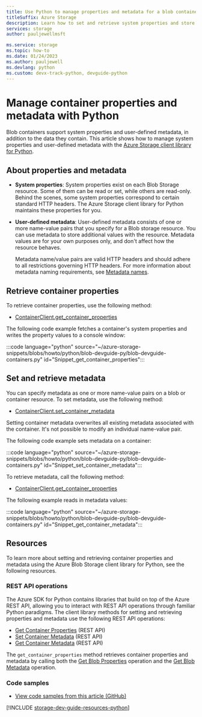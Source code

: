 ```yaml
---
title: Use Python to manage properties and metadata for a blob container
titleSuffix: Azure Storage
description: Learn how to set and retrieve system properties and store custom metadata on blob containers in your Azure Storage account using the Python client library.
services: storage
author: pauljewellmsft

ms.service: storage
ms.topic: how-to
ms.date: 01/24/2023
ms.author: pauljewell
ms.devlang: python
ms.custom: devx-track-python, devguide-python
---
```


# Manage container properties and metadata with Python

Blob containers support system properties and user-defined metadata, in addition to the data they contain. This article shows how to manage system properties and user-defined metadata with the [Azure Storage client library for Python](/python/api/overview/azure/storage).

## About properties and metadata

- **System properties**: System properties exist on each Blob Storage resource. Some of them can be read or set, while others are read-only. Behind the scenes, some system properties correspond to certain standard HTTP headers. The Azure Storage client library for Python maintains these properties for you.

- **User-defined metadata**: User-defined metadata consists of one or more name-value pairs that you specify for a Blob storage resource. You can use metadata to store additional values with the resource. Metadata values are for your own purposes only, and don't affect how the resource behaves.

    Metadata name/value pairs are valid HTTP headers and should adhere to all restrictions governing HTTP headers. For more information about metadata naming requirements, see [Metadata names](/rest/api/storageservices/naming-and-referencing-containers--blobs--and-metadata#metadata-names).

## Retrieve container properties

To retrieve container properties, use the following method:

- [ContainerClient.get_container_properties](/python/api/azure-storage-blob/azure.storage.blob.containerclient#azure-storage-blob-containerclient-get-container-properties)

The following code example fetches a container's system properties and writes the property values to a console window:

:::code language="python" source="~/azure-storage-snippets/blobs/howto/python/blob-devguide-py/blob-devguide-containers.py" id="Snippet_get_container_properties":::

## Set and retrieve metadata

You can specify metadata as one or more name-value pairs on a blob or container resource. To set metadata, use the following method:

- [ContainerClient.set_container_metadata](/python/api/azure-storage-blob/azure.storage.blob.containerclient#azure-storage-blob-containerclient-set-container-metadata)

Setting container metadata overwrites all existing metadata associated with the container. It's not possible to modify an individual name-value pair.

The following code example sets metadata on a container:

:::code language="python" source="~/azure-storage-snippets/blobs/howto/python/blob-devguide-py/blob-devguide-containers.py" id="Snippet_set_container_metadata":::

To retrieve metadata, call the following method:

- [ContainerClient.get_container_properties](/python/api/azure-storage-blob/azure.storage.blob.containerclient#azure-storage-blob-containerclient-get-container-properties)

The following example reads in metadata values: 

:::code language="python" source="~/azure-storage-snippets/blobs/howto/python/blob-devguide-py/blob-devguide-containers.py" id="Snippet_get_container_metadata":::

## Resources

To learn more about setting and retrieving container properties and metadata using the Azure Blob Storage client library for Python, see the following resources.

### REST API operations

The Azure SDK for Python contains libraries that build on top of the Azure REST API, allowing you to interact with REST API operations through familiar Python paradigms. The client library methods for setting and retrieving properties and metadata use the following REST API operations:

- [Get Container Properties](/rest/api/storageservices/get-container-properties) (REST API)
- [Set Container Metadata](/rest/api/storageservices/set-container-metadata) (REST API)
- [Get Container Metadata](/rest/api/storageservices/get-container-metadata) (REST API)

The `get_container_properties` method retrieves container properties and metadata by calling both the [Get Blob Properties](/rest/api/storageservices/get-blob-properties) operation and the [Get Blob Metadata](/rest/api/storageservices/get-blob-metadata) operation.

### Code samples

- [View code samples from this article (GitHub)](https://github.com/Azure-Samples/AzureStorageSnippets/blob/master/blobs/howto/python/blob-devguide-py/blob-devguide-containers.py)

[!INCLUDE [storage-dev-guide-resources-python](../../../includes/storage-dev-guides/storage-dev-guide-resources-python.md)]